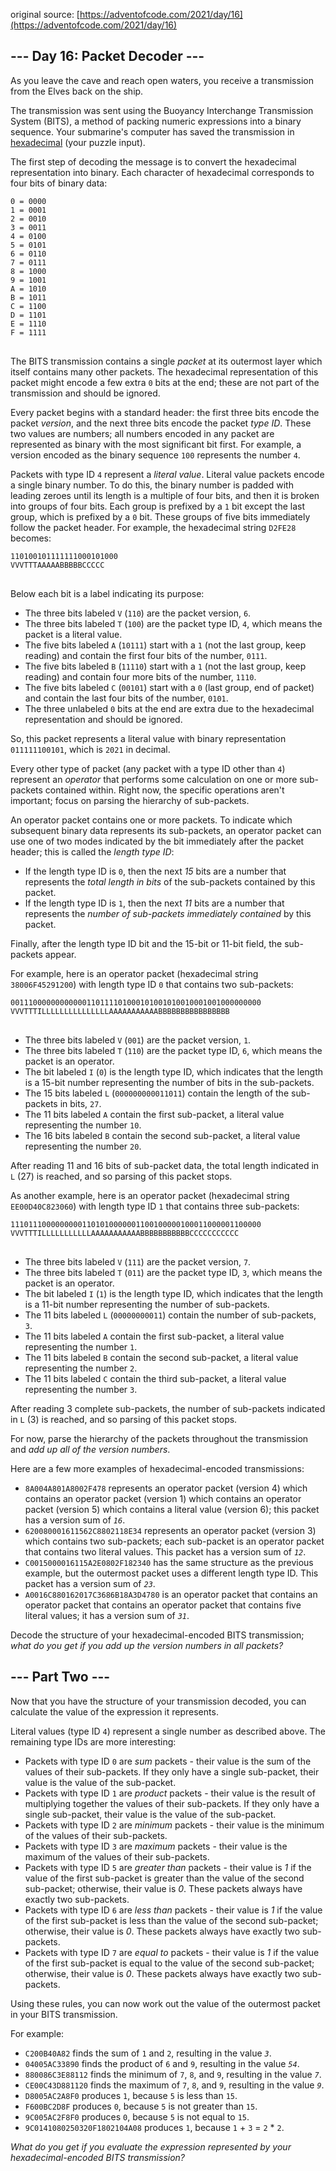 original source: [https://adventofcode.com/2021/day/16](https://adventofcode.com/2021/day/16)
## --- Day 16: Packet Decoder ---
As you leave the cave and reach open waters, you receive a transmission from the Elves back on the ship.

The transmission was sent using the Buoyancy Interchange Transmission System (BITS), a method of packing numeric expressions into a binary sequence. Your submarine's computer has saved the transmission in [hexadecimal](https://en.wikipedia.org/wiki/Hexadecimal) (your puzzle input).

The first step of decoding the message is to convert the hexadecimal representation into binary. Each character of hexadecimal corresponds to four bits of binary data:

<pre>
<code>0 = 0000
1 = 0001
2 = 0010
3 = 0011
4 = 0100
5 = 0101
6 = 0110
7 = 0111
8 = 1000
9 = 1001
A = 1010
B = 1011
C = 1100
D = 1101
E = 1110
F = 1111
</code>
</pre>

The BITS transmission contains a single <em>packet</em> at its outermost layer which itself contains many other packets. The hexadecimal representation of this packet might encode a few extra <code>0</code> bits at the end; these are not part of the transmission and should be ignored.

Every packet begins with a standard header: the first three bits encode the packet <em>version</em>, and the next three bits encode the packet <em>type ID</em>. These two values are numbers; all numbers encoded in any packet are represented as binary with the most significant bit first. For example, a version encoded as the binary sequence <code>100</code> represents the number <code>4</code>.

Packets with type ID <code>4</code> represent a <em>literal value</em>. Literal value packets encode a single binary number. To do this, the binary number is padded with leading zeroes until its length is a multiple of four bits, and then it is broken into groups of four bits. Each group is prefixed by a <code>1</code> bit except the last group, which is prefixed by a <code>0</code> bit. These groups of five bits immediately follow the packet header. For example, the hexadecimal string <code>D2FE28</code> becomes:

<pre>
<code>110100101111111000101000
VVVTTTAAAAABBBBBCCCCC
</code>
</pre>

Below each bit is a label indicating its purpose:


 - The three bits labeled <code>V</code> (<code>110</code>) are the packet version, <code>6</code>.
 - The three bits labeled <code>T</code> (<code>100</code>) are the packet type ID, <code>4</code>, which means the packet is a literal value.
 - The five bits labeled <code>A</code> (<code>10111</code>) start with a <code>1</code> (not the last group, keep reading) and contain the first four bits of the number, <code>0111</code>.
 - The five bits labeled <code>B</code> (<code>11110</code>) start with a <code>1</code> (not the last group, keep reading) and contain four more bits of the number, <code>1110</code>.
 - The five bits labeled <code>C</code> (<code>00101</code>) start with a <code>0</code> (last group, end of packet) and contain the last four bits of the number, <code>0101</code>.
 - The three unlabeled <code>0</code> bits at the end are extra due to the hexadecimal representation and should be ignored.

So, this packet represents a literal value with binary representation <code>011111100101</code>, which is <code>2021</code> in decimal.

Every other type of packet (any packet with a type ID other than <code>4</code>) represent an <em>operator</em> that performs some calculation on one or more sub-packets contained within. Right now, the specific operations aren't important; focus on parsing the hierarchy of sub-packets.

An operator packet contains one or more packets. To indicate which subsequent binary data represents its sub-packets, an operator packet can use one of two modes indicated by the bit immediately after the packet header; this is called the <em>length type ID</em>:


 - If the length type ID is <code>0</code>, then the next <em>15</em> bits are a number that represents the <em>total length in bits</em> of the sub-packets contained by this packet.
 - If the length type ID is <code>1</code>, then the next <em>11</em> bits are a number that represents the <em>number of sub-packets immediately contained</em> by this packet.

Finally, after the length type ID bit and the 15-bit or 11-bit field, the sub-packets appear.

For example, here is an operator packet (hexadecimal string <code>38006F45291200</code>) with length type ID <code>0</code> that contains two sub-packets:

<pre>
<code>00111000000000000110111101000101001010010001001000000000
VVVTTTILLLLLLLLLLLLLLLAAAAAAAAAAABBBBBBBBBBBBBBBB
</code>
</pre>


 - The three bits labeled <code>V</code> (<code>001</code>) are the packet version, <code>1</code>.
 - The three bits labeled <code>T</code> (<code>110</code>) are the packet type ID, <code>6</code>, which means the packet is an operator.
 - The bit labeled <code>I</code> (<code>0</code>) is the length type ID, which indicates that the length is a 15-bit number representing the number of bits in the sub-packets.
 - The 15 bits labeled <code>L</code> (<code>000000000011011</code>) contain the length of the sub-packets in bits, <code>27</code>.
 - The 11 bits labeled <code>A</code> contain the first sub-packet, a literal value representing the number <code>10</code>.
 - The 16 bits labeled <code>B</code> contain the second sub-packet, a literal value representing the number <code>20</code>.

After reading 11 and 16 bits of sub-packet data, the total length indicated in <code>L</code> (27) is reached, and so parsing of this packet stops.

As another example, here is an operator packet (hexadecimal string <code>EE00D40C823060</code>) with length type ID <code>1</code> that contains three sub-packets:

<pre>
<code>11101110000000001101010000001100100000100011000001100000
VVVTTTILLLLLLLLLLLAAAAAAAAAAABBBBBBBBBBBCCCCCCCCCCC
</code>
</pre>


 - The three bits labeled <code>V</code> (<code>111</code>) are the packet version, <code>7</code>.
 - The three bits labeled <code>T</code> (<code>011</code>) are the packet type ID, <code>3</code>, which means the packet is an operator.
 - The bit labeled <code>I</code> (<code>1</code>) is the length type ID, which indicates that the length is a 11-bit number representing the number of sub-packets.
 - The 11 bits labeled <code>L</code> (<code>00000000011</code>) contain the number of sub-packets, <code>3</code>.
 - The 11 bits labeled <code>A</code> contain the first sub-packet, a literal value representing the number <code>1</code>.
 - The 11 bits labeled <code>B</code> contain the second sub-packet, a literal value representing the number <code>2</code>.
 - The 11 bits labeled <code>C</code> contain the third sub-packet, a literal value representing the number <code>3</code>.

After reading 3 complete sub-packets, the number of sub-packets indicated in <code>L</code> (3) is reached, and so parsing of this packet stops.

For now, parse the hierarchy of the packets throughout the transmission and <em>add up all of the version numbers</em>.

Here are a few more examples of hexadecimal-encoded transmissions:


 - <code>8A004A801A8002F478</code> represents an operator packet (version 4) which contains an operator packet (version 1) which contains an operator packet (version 5) which contains a literal value (version 6); this packet has a version sum of <code><em>16</em></code>.
 - <code>620080001611562C8802118E34</code> represents an operator packet (version 3) which contains two sub-packets; each sub-packet is an operator packet that contains two literal values. This packet has a version sum of <code><em>12</em></code>.
 - <code>C0015000016115A2E0802F182340</code> has the same structure as the previous example, but the outermost packet uses a different length type ID. This packet has a version sum of <code><em>23</em></code>.
 - <code>A0016C880162017C3686B18A3D4780</code> is an operator packet that contains an operator packet that contains an operator packet that contains five literal values; it has a version sum of <code><em>31</em></code>.

Decode the structure of your hexadecimal-encoded BITS transmission; <em>what do you get if you add up the version numbers in all packets?</em>


## --- Part Two ---
Now that you have the structure of your transmission decoded, you can calculate the value of the expression it represents.

Literal values (type ID <code>4</code>) represent a single number as described above. The remaining type IDs are more interesting:


 - Packets with type ID <code>0</code> are <em>sum</em> packets - their value is the sum of the values of their sub-packets. If they only have a single sub-packet, their value is the value of the sub-packet.
 - Packets with type ID <code>1</code> are <em>product</em> packets - their value is the result of multiplying together the values of their sub-packets. If they only have a single sub-packet, their value is the value of the sub-packet.
 - Packets with type ID <code>2</code> are <em>minimum</em> packets - their value is the minimum of the values of their sub-packets.
 - Packets with type ID <code>3</code> are <em>maximum</em> packets - their value is the maximum of the values of their sub-packets.
 - Packets with type ID <code>5</code> are <em>greater than</em> packets - their value is <em>1</em> if the value of the first sub-packet is greater than the value of the second sub-packet; otherwise, their value is <em>0</em>. These packets always have exactly two sub-packets.
 - Packets with type ID <code>6</code> are <em>less than</em> packets - their value is <em>1</em> if the value of the first sub-packet is less than the value of the second sub-packet; otherwise, their value is <em>0</em>. These packets always have exactly two sub-packets.
 - Packets with type ID <code>7</code> are <em>equal to</em> packets - their value is <em>1</em> if the value of the first sub-packet is equal to the value of the second sub-packet; otherwise, their value is <em>0</em>. These packets always have exactly two sub-packets.

Using these rules, you can now work out the value of the outermost packet in your BITS transmission.

For example:


 - <code>C200B40A82</code> finds the sum of <code>1</code> and <code>2</code>, resulting in the value <code><em>3</em></code>.
 - <code>04005AC33890</code> finds the product of <code>6</code> and <code>9</code>, resulting in the value <code><em>54</em></code>.
 - <code>880086C3E88112</code> finds the minimum of <code>7</code>, <code>8</code>, and <code>9</code>, resulting in the value <code><em>7</em></code>.
 - <code>CE00C43D881120</code> finds the maximum of <code>7</code>, <code>8</code>, and <code>9</code>, resulting in the value <code><em>9</em></code>.
 - <code>D8005AC2A8F0</code> produces <code>1</code>, because <code>5</code> is less than <code>15</code>.
 - <code>F600BC2D8F</code> produces <code>0</code>, because <code>5</code> is not greater than <code>15</code>.
 - <code>9C005AC2F8F0</code> produces <code>0</code>, because <code>5</code> is not equal to <code>15</code>.
 - <code>9C0141080250320F1802104A08</code> produces <code>1</code>, because <code>1</code> + <code>3</code> = <code>2</code> * <code>2</code>.

<em>What do you get if you evaluate the expression represented by your hexadecimal-encoded BITS transmission?</em>


